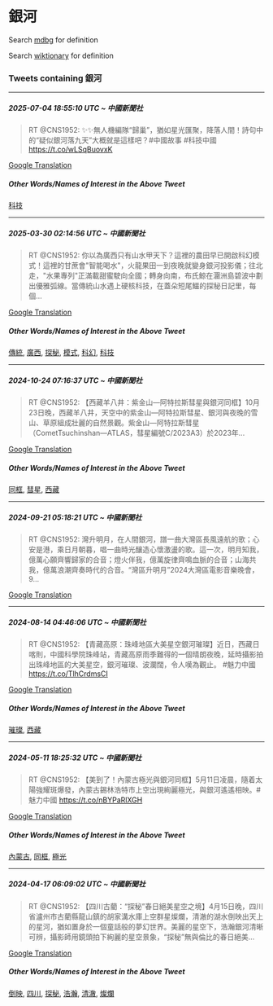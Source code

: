 # 銀河

Search [mdbg](https://www.mdbg.net/chinese/dictionary?page=worddict&wdrst=0&wdqb=銀河) for definition

Search [wiktionary](https://en.wiktionary.org/wiki/銀河) for definition

### Tweets containing 銀河

___
##### 2025-07-04 18:55:10 UTC ~ 中國新聞社
> RT @CNS1952: ✨✨無人機編隊“歸巢”，猶如星光匯聚，降落人間！詩句中的“疑似銀河落九天”大概就是這樣吧？#中國故事 #科技中國 https://t.co/wLSqBuovxK

[Google Translation](https://translate.google.com/?hi=en&tab=TT&sl=zh-CN&tl=en&op=translate&text=RT+%40CNS1952%3A+%E2%9C%A8%E2%9C%A8%E7%84%A1%E4%BA%BA%E6%A9%9F%E7%B7%A8%E9%9A%8A%E2%80%9C%E6%AD%B8%E5%B7%A2%E2%80%9D%EF%BC%8C%E7%8C%B6%E5%A6%82%E6%98%9F%E5%85%89%E5%8C%AF%E8%81%9A%EF%BC%8C%E9%99%8D%E8%90%BD%E4%BA%BA%E9%96%93%EF%BC%81%E8%A9%A9%E5%8F%A5%E4%B8%AD%E7%9A%84%E2%80%9C%E7%96%91%E4%BC%BC%E9%8A%80%E6%B2%B3%E8%90%BD%E4%B9%9D%E5%A4%A9%E2%80%9D%E5%A4%A7%E6%A6%82%E5%B0%B1%E6%98%AF%E9%80%99%E6%A8%A3%E5%90%A7%EF%BC%9F%23%E4%B8%AD%E5%9C%8B%E6%95%85%E4%BA%8B+%23%E7%A7%91%E6%8A%80%E4%B8%AD%E5%9C%8B+https%3A%2F%2Ft.co%2FwLSqBuovxK)
##### Other Words/Names of Interest in the Above Tweet
[科技](科技.md)
___
##### 2025-03-30 02:14:56 UTC ~ 中國新聞社
> RT @CNS1952: 你以為廣西只有山水甲天下？這裡的農田早已開啟科幻模式！這裡的甘蔗會"智能喝水"，火龍果田一到夜晚就變身銀河投影儀；往北走，"水果專列"正滿載甜蜜駛向全國；轉身向南，布氏鯨在潿洲島碧波中劃出優雅弧線。當傳統山水遇上硬核科技，在蓋朵短尾鱷的探秘日記里，每個…

[Google Translation](https://translate.google.com/?hi=en&tab=TT&sl=zh-CN&tl=en&op=translate&text=RT+%40CNS1952%3A+%E4%BD%A0%E4%BB%A5%E7%82%BA%E5%BB%A3%E8%A5%BF%E5%8F%AA%E6%9C%89%E5%B1%B1%E6%B0%B4%E7%94%B2%E5%A4%A9%E4%B8%8B%EF%BC%9F%E9%80%99%E8%A3%A1%E7%9A%84%E8%BE%B2%E7%94%B0%E6%97%A9%E5%B7%B2%E9%96%8B%E5%95%9F%E7%A7%91%E5%B9%BB%E6%A8%A1%E5%BC%8F%EF%BC%81%E9%80%99%E8%A3%A1%E7%9A%84%E7%94%98%E8%94%97%E6%9C%83%22%E6%99%BA%E8%83%BD%E5%96%9D%E6%B0%B4%22%EF%BC%8C%E7%81%AB%E9%BE%8D%E6%9E%9C%E7%94%B0%E4%B8%80%E5%88%B0%E5%A4%9C%E6%99%9A%E5%B0%B1%E8%AE%8A%E8%BA%AB%E9%8A%80%E6%B2%B3%E6%8A%95%E5%BD%B1%E5%84%80%EF%BC%9B%E5%BE%80%E5%8C%97%E8%B5%B0%EF%BC%8C%22%E6%B0%B4%E6%9E%9C%E5%B0%88%E5%88%97%22%E6%AD%A3%E6%BB%BF%E8%BC%89%E7%94%9C%E8%9C%9C%E9%A7%9B%E5%90%91%E5%85%A8%E5%9C%8B%EF%BC%9B%E8%BD%89%E8%BA%AB%E5%90%91%E5%8D%97%EF%BC%8C%E5%B8%83%E6%B0%8F%E9%AF%A8%E5%9C%A8%E6%BD%BF%E6%B4%B2%E5%B3%B6%E7%A2%A7%E6%B3%A2%E4%B8%AD%E5%8A%83%E5%87%BA%E5%84%AA%E9%9B%85%E5%BC%A7%E7%B7%9A%E3%80%82%E7%95%B6%E5%82%B3%E7%B5%B1%E5%B1%B1%E6%B0%B4%E9%81%87%E4%B8%8A%E7%A1%AC%E6%A0%B8%E7%A7%91%E6%8A%80%EF%BC%8C%E5%9C%A8%E8%93%8B%E6%9C%B5%E7%9F%AD%E5%B0%BE%E9%B1%B7%E7%9A%84%E6%8E%A2%E7%A7%98%E6%97%A5%E8%A8%98%E9%87%8C%EF%BC%8C%E6%AF%8F%E5%80%8B%E2%80%A6)
##### Other Words/Names of Interest in the Above Tweet
[傳統](傳統.md), [廣西](廣西.md), [探秘](探秘.md), [模式](模式.md), [科幻](科幻.md), [科技](科技.md)
___
##### 2024-10-24 07:16:37 UTC ~ 中國新聞社
> RT @CNS1952: 【西藏羊八井：紫金山—阿特拉斯彗星與銀河同框】10月23日晚，西藏羊八井，天空中的紫金山—阿特拉斯彗星、銀河與夜晚的雪山、草原組成壯麗的自然景觀。紫金山—阿特拉斯彗星（CometTsuchinshan—ATLAS，彗星編號C/2023A3）於2023年…

[Google Translation](https://translate.google.com/?hi=en&tab=TT&sl=zh-CN&tl=en&op=translate&text=RT+%40CNS1952%3A+%E3%80%90%E8%A5%BF%E8%97%8F%E7%BE%8A%E5%85%AB%E4%BA%95%EF%BC%9A%E7%B4%AB%E9%87%91%E5%B1%B1%E2%80%94%E9%98%BF%E7%89%B9%E6%8B%89%E6%96%AF%E5%BD%97%E6%98%9F%E8%88%87%E9%8A%80%E6%B2%B3%E5%90%8C%E6%A1%86%E3%80%9110%E6%9C%8823%E6%97%A5%E6%99%9A%EF%BC%8C%E8%A5%BF%E8%97%8F%E7%BE%8A%E5%85%AB%E4%BA%95%EF%BC%8C%E5%A4%A9%E7%A9%BA%E4%B8%AD%E7%9A%84%E7%B4%AB%E9%87%91%E5%B1%B1%E2%80%94%E9%98%BF%E7%89%B9%E6%8B%89%E6%96%AF%E5%BD%97%E6%98%9F%E3%80%81%E9%8A%80%E6%B2%B3%E8%88%87%E5%A4%9C%E6%99%9A%E7%9A%84%E9%9B%AA%E5%B1%B1%E3%80%81%E8%8D%89%E5%8E%9F%E7%B5%84%E6%88%90%E5%A3%AF%E9%BA%97%E7%9A%84%E8%87%AA%E7%84%B6%E6%99%AF%E8%A7%80%E3%80%82%E7%B4%AB%E9%87%91%E5%B1%B1%E2%80%94%E9%98%BF%E7%89%B9%E6%8B%89%E6%96%AF%E5%BD%97%E6%98%9F%EF%BC%88CometTsuchinshan%E2%80%94ATLAS%EF%BC%8C%E5%BD%97%E6%98%9F%E7%B7%A8%E8%99%9FC%2F2023A3%EF%BC%89%E6%96%BC2023%E5%B9%B4%E2%80%A6)
##### Other Words/Names of Interest in the Above Tweet
[同框](同框.md), [彗星](彗星.md), [西藏](西藏.md)
___
##### 2024-09-21 05:18:21 UTC ~ 中國新聞社
> RT @CNS1952: 灣升明月，在人間銀河，譜一曲大灣區長風遠航的歌；心安是港，乘日月朝暮，唱一曲時光釀造心懷激盪的歌。這一次，明月知我，億萬心願齊響歸家的合音；燈火伴我，億萬旋律齊鳴血脈的合音；山海共我，億萬浪潮齊奏時代的合音。“灣區升明月”2024大灣區電影音樂晚會，9…

[Google Translation](https://translate.google.com/?hi=en&tab=TT&sl=zh-CN&tl=en&op=translate&text=RT+%40CNS1952%3A+%E7%81%A3%E5%8D%87%E6%98%8E%E6%9C%88%EF%BC%8C%E5%9C%A8%E4%BA%BA%E9%96%93%E9%8A%80%E6%B2%B3%EF%BC%8C%E8%AD%9C%E4%B8%80%E6%9B%B2%E5%A4%A7%E7%81%A3%E5%8D%80%E9%95%B7%E9%A2%A8%E9%81%A0%E8%88%AA%E7%9A%84%E6%AD%8C%EF%BC%9B%E5%BF%83%E5%AE%89%E6%98%AF%E6%B8%AF%EF%BC%8C%E4%B9%98%E6%97%A5%E6%9C%88%E6%9C%9D%E6%9A%AE%EF%BC%8C%E5%94%B1%E4%B8%80%E6%9B%B2%E6%99%82%E5%85%89%E9%87%80%E9%80%A0%E5%BF%83%E6%87%B7%E6%BF%80%E7%9B%AA%E7%9A%84%E6%AD%8C%E3%80%82%E9%80%99%E4%B8%80%E6%AC%A1%EF%BC%8C%E6%98%8E%E6%9C%88%E7%9F%A5%E6%88%91%EF%BC%8C%E5%84%84%E8%90%AC%E5%BF%83%E9%A1%98%E9%BD%8A%E9%9F%BF%E6%AD%B8%E5%AE%B6%E7%9A%84%E5%90%88%E9%9F%B3%EF%BC%9B%E7%87%88%E7%81%AB%E4%BC%B4%E6%88%91%EF%BC%8C%E5%84%84%E8%90%AC%E6%97%8B%E5%BE%8B%E9%BD%8A%E9%B3%B4%E8%A1%80%E8%84%88%E7%9A%84%E5%90%88%E9%9F%B3%EF%BC%9B%E5%B1%B1%E6%B5%B7%E5%85%B1%E6%88%91%EF%BC%8C%E5%84%84%E8%90%AC%E6%B5%AA%E6%BD%AE%E9%BD%8A%E5%A5%8F%E6%99%82%E4%BB%A3%E7%9A%84%E5%90%88%E9%9F%B3%E3%80%82%E2%80%9C%E7%81%A3%E5%8D%80%E5%8D%87%E6%98%8E%E6%9C%88%E2%80%9D2024%E5%A4%A7%E7%81%A3%E5%8D%80%E9%9B%BB%E5%BD%B1%E9%9F%B3%E6%A8%82%E6%99%9A%E6%9C%83%EF%BC%8C9%E2%80%A6)
___
##### 2024-08-14 04:46:06 UTC ~ 中國新聞社
> RT @CNS1952: 【青藏高原：珠峰地區大美星空銀河璀璨】近日，西藏日喀則，中國科學院珠峰站，青藏高原雨季難得的一個晴朗夜晚，延時攝影拍出珠峰地區的大美星空，銀河璀璨、波瀾闊，令人嘆為觀止。 #魅力中國 https://t.co/TlhCrdmsCI

[Google Translation](https://translate.google.com/?hi=en&tab=TT&sl=zh-CN&tl=en&op=translate&text=RT+%40CNS1952%3A+%E3%80%90%E9%9D%92%E8%97%8F%E9%AB%98%E5%8E%9F%EF%BC%9A%E7%8F%A0%E5%B3%B0%E5%9C%B0%E5%8D%80%E5%A4%A7%E7%BE%8E%E6%98%9F%E7%A9%BA%E9%8A%80%E6%B2%B3%E7%92%80%E7%92%A8%E3%80%91%E8%BF%91%E6%97%A5%EF%BC%8C%E8%A5%BF%E8%97%8F%E6%97%A5%E5%96%80%E5%89%87%EF%BC%8C%E4%B8%AD%E5%9C%8B%E7%A7%91%E5%AD%B8%E9%99%A2%E7%8F%A0%E5%B3%B0%E7%AB%99%EF%BC%8C%E9%9D%92%E8%97%8F%E9%AB%98%E5%8E%9F%E9%9B%A8%E5%AD%A3%E9%9B%A3%E5%BE%97%E7%9A%84%E4%B8%80%E5%80%8B%E6%99%B4%E6%9C%97%E5%A4%9C%E6%99%9A%EF%BC%8C%E5%BB%B6%E6%99%82%E6%94%9D%E5%BD%B1%E6%8B%8D%E5%87%BA%E7%8F%A0%E5%B3%B0%E5%9C%B0%E5%8D%80%E7%9A%84%E5%A4%A7%E7%BE%8E%E6%98%9F%E7%A9%BA%EF%BC%8C%E9%8A%80%E6%B2%B3%E7%92%80%E7%92%A8%E3%80%81%E6%B3%A2%E7%80%BE%E9%97%8A%EF%BC%8C%E4%BB%A4%E4%BA%BA%E5%98%86%E7%82%BA%E8%A7%80%E6%AD%A2%E3%80%82+%23%E9%AD%85%E5%8A%9B%E4%B8%AD%E5%9C%8B+https%3A%2F%2Ft.co%2FTlhCrdmsCI)
##### Other Words/Names of Interest in the Above Tweet
[璀璨](璀璨.md), [西藏](西藏.md)
___
##### 2024-05-11 18:25:32 UTC ~ 中國新聞社
> RT @CNS1952: 【美到了！內蒙古極光與銀河同框】5月11日凌晨，隨着太陽強耀斑爆發，內蒙古錫林浩特市上空出現絢麗極光，與銀河遙遙相映。#魅力中國 https://t.co/nBYPaRlXGH

[Google Translation](https://translate.google.com/?hi=en&tab=TT&sl=zh-CN&tl=en&op=translate&text=RT+%40CNS1952%3A+%E3%80%90%E7%BE%8E%E5%88%B0%E4%BA%86%EF%BC%81%E5%85%A7%E8%92%99%E5%8F%A4%E6%A5%B5%E5%85%89%E8%88%87%E9%8A%80%E6%B2%B3%E5%90%8C%E6%A1%86%E3%80%915%E6%9C%8811%E6%97%A5%E5%87%8C%E6%99%A8%EF%BC%8C%E9%9A%A8%E7%9D%80%E5%A4%AA%E9%99%BD%E5%BC%B7%E8%80%80%E6%96%91%E7%88%86%E7%99%BC%EF%BC%8C%E5%85%A7%E8%92%99%E5%8F%A4%E9%8C%AB%E6%9E%97%E6%B5%A9%E7%89%B9%E5%B8%82%E4%B8%8A%E7%A9%BA%E5%87%BA%E7%8F%BE%E7%B5%A2%E9%BA%97%E6%A5%B5%E5%85%89%EF%BC%8C%E8%88%87%E9%8A%80%E6%B2%B3%E9%81%99%E9%81%99%E7%9B%B8%E6%98%A0%E3%80%82%23%E9%AD%85%E5%8A%9B%E4%B8%AD%E5%9C%8B+https%3A%2F%2Ft.co%2FnBYPaRlXGH)
##### Other Words/Names of Interest in the Above Tweet
[內蒙古](內蒙古.md), [同框](同框.md), [極光](極光.md)
___
##### 2024-04-17 06:09:02 UTC ~ 中國新聞社
> RT @CNS1952: 【四川古藺：“探秘”春日絕美星空之境】4月15日晚，四川省瀘州市古藺縣龍山鎮的胡家溝水庫上空群星燦爛，清澈的湖水倒映出天上的星河，猶如置身於一個童話般的夢幻世界。美麗的星空下，浩瀚銀河清晰可辨，攝影師用鏡頭拍下絢麗的星空景象，“探秘”無與倫比的春日絕美…

[Google Translation](https://translate.google.com/?hi=en&tab=TT&sl=zh-CN&tl=en&op=translate&text=RT+%40CNS1952%3A+%E3%80%90%E5%9B%9B%E5%B7%9D%E5%8F%A4%E8%97%BA%EF%BC%9A%E2%80%9C%E6%8E%A2%E7%A7%98%E2%80%9D%E6%98%A5%E6%97%A5%E7%B5%95%E7%BE%8E%E6%98%9F%E7%A9%BA%E4%B9%8B%E5%A2%83%E3%80%914%E6%9C%8815%E6%97%A5%E6%99%9A%EF%BC%8C%E5%9B%9B%E5%B7%9D%E7%9C%81%E7%80%98%E5%B7%9E%E5%B8%82%E5%8F%A4%E8%97%BA%E7%B8%A3%E9%BE%8D%E5%B1%B1%E9%8E%AE%E7%9A%84%E8%83%A1%E5%AE%B6%E6%BA%9D%E6%B0%B4%E5%BA%AB%E4%B8%8A%E7%A9%BA%E7%BE%A4%E6%98%9F%E7%87%A6%E7%88%9B%EF%BC%8C%E6%B8%85%E6%BE%88%E7%9A%84%E6%B9%96%E6%B0%B4%E5%80%92%E6%98%A0%E5%87%BA%E5%A4%A9%E4%B8%8A%E7%9A%84%E6%98%9F%E6%B2%B3%EF%BC%8C%E7%8C%B6%E5%A6%82%E7%BD%AE%E8%BA%AB%E6%96%BC%E4%B8%80%E5%80%8B%E7%AB%A5%E8%A9%B1%E8%88%AC%E7%9A%84%E5%A4%A2%E5%B9%BB%E4%B8%96%E7%95%8C%E3%80%82%E7%BE%8E%E9%BA%97%E7%9A%84%E6%98%9F%E7%A9%BA%E4%B8%8B%EF%BC%8C%E6%B5%A9%E7%80%9A%E9%8A%80%E6%B2%B3%E6%B8%85%E6%99%B0%E5%8F%AF%E8%BE%A8%EF%BC%8C%E6%94%9D%E5%BD%B1%E5%B8%AB%E7%94%A8%E9%8F%A1%E9%A0%AD%E6%8B%8D%E4%B8%8B%E7%B5%A2%E9%BA%97%E7%9A%84%E6%98%9F%E7%A9%BA%E6%99%AF%E8%B1%A1%EF%BC%8C%E2%80%9C%E6%8E%A2%E7%A7%98%E2%80%9D%E7%84%A1%E8%88%87%E5%80%AB%E6%AF%94%E7%9A%84%E6%98%A5%E6%97%A5%E7%B5%95%E7%BE%8E%E2%80%A6)
##### Other Words/Names of Interest in the Above Tweet
[倒映](倒映.md), [四川](四川.md), [探秘](探秘.md), [浩瀚](浩瀚.md), [清澈](清澈.md), [燦爛](燦爛.md)
